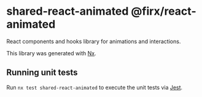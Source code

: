 # shared-react-animated @firx/react-animated

React components and hooks library for animations and interactions.

This library was generated with [Nx](https://nx.dev).

## Running unit tests

Run `nx test shared-react-animated` to execute the unit tests via [Jest](https://jestjs.io).
